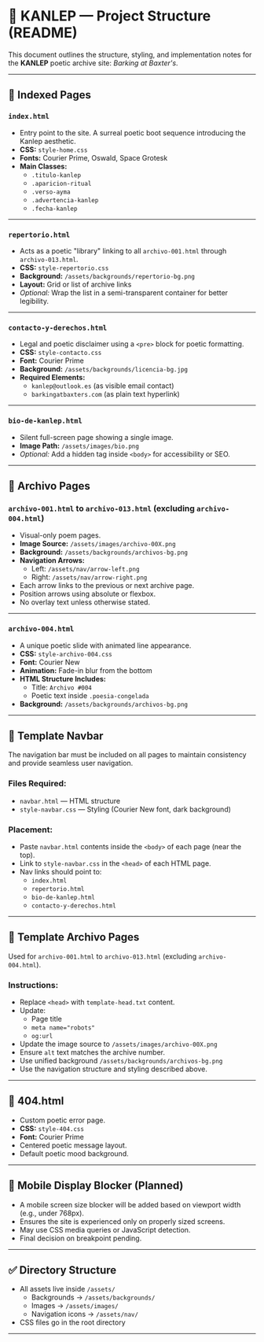 # 📂 KANLEP — Project Structure (README)

This document outlines the structure, styling, and implementation notes for the **KANLEP** poetic archive site: *Barking at Baxter's*.

---

## 🔸 Indexed Pages

### `index.html`
- Entry point to the site. A surreal poetic boot sequence introducing the Kanlep aesthetic.
- **CSS:** `style-home.css`
- **Fonts:** Courier Prime, Oswald, Space Grotesk
- **Main Classes:**
  - `.titulo-kanlep`
  - `.aparicion-ritual`
  - `.verso-ayma`
  - `.advertencia-kanlep`
  - `.fecha-kanlep`

---

### `repertorio.html`
- Acts as a poetic "library" linking to all `archivo-001.html` through `archivo-013.html`.
- **CSS:** `style-repertorio.css`
- **Background:** `/assets/backgrounds/repertorio-bg.png`
- **Layout:** Grid or list of archive links
- *Optional:* Wrap the list in a semi-transparent container for better legibility.

---

### `contacto-y-derechos.html`
- Legal and poetic disclaimer using a `<pre>` block for poetic formatting.
- **CSS:** `style-contacto.css`
- **Font:** Courier Prime
- **Background:** `/assets/backgrounds/licencia-bg.jpg`
- **Required Elements:**
  - `kanlep@outlook.es` (as visible email contact)
  - `barkingatbaxters.com` (as plain text hyperlink)

---

### `bio-de-kanlep.html`
- Silent full-screen page showing a single image.
- **Image Path:** `/assets/images/bio.png`
- *Optional:* Add a hidden tag inside `<body>` for accessibility or SEO.

---

## 🔸 Archivo Pages

### `archivo-001.html` to `archivo-013.html` (excluding `archivo-004.html`)
- Visual-only poem pages.
- **Image Source:** `/assets/images/archivo-00X.png`
- **Background:** `/assets/backgrounds/archivos-bg.png`
- **Navigation Arrows:**
  - Left: `/assets/nav/arrow-left.png`
  - Right: `/assets/nav/arrow-right.png`
- Each arrow links to the previous or next archive page.
- Position arrows using absolute or flexbox.
- No overlay text unless otherwise stated.

---

### `archivo-004.html`
- A unique poetic slide with animated line appearance.
- **CSS:** `style-archivo-004.css`
- **Font:** Courier New
- **Animation:** Fade-in blur from the bottom
- **HTML Structure Includes:**
  - Title: `Archivo #004`
  - Poetic text inside `.poesia-congelada`
- **Background:** `/assets/backgrounds/archivos-bg.png`

---

## 🔹 Template Navbar

The navigation bar must be included on all pages to maintain consistency and provide seamless user navigation.

### Files Required:
- `navbar.html` — HTML structure
- `style-navbar.css` — Styling (Courier New font, dark background)

### Placement:
- Paste `navbar.html` contents inside the `<body>` of each page (near the top).
- Link to `style-navbar.css` in the `<head>` of each HTML page.
- Nav links should point to:
  - `index.html`
  - `repertorio.html`
  - `bio-de-kanlep.html`
  - `contacto-y-derechos.html`

---

## 🔹 Template Archivo Pages

Used for `archivo-001.html` to `archivo-013.html` (excluding `archivo-004.html`).

### Instructions:
- Replace `<head>` with `template-head.txt` content.
- Update:
  - Page title
  - `meta name="robots"`
  - `og:url`
- Update the image source to `/assets/images/archivo-00X.png`
- Ensure `alt` text matches the archive number.
- Use unified background `/assets/backgrounds/archivos-bg.png`
- Use the navigation structure and styling described above.

---

## 🔸 404.html
- Custom poetic error page.
- **CSS:** `style-404.css`
- **Font:** Courier Prime
- Centered poetic message layout.
- Default poetic mood background.

---

## 🔹 Mobile Display Blocker (Planned)
- A mobile screen size blocker will be added based on viewport width (e.g., under 768px).
- Ensures the site is experienced only on properly sized screens.
- May use CSS media queries or JavaScript detection.
- Final decision on breakpoint pending.

---

## ✅ Directory Structure

- All assets live inside `/assets/`
  - Backgrounds → `/assets/backgrounds/`
  - Images → `/assets/images/`
  - Navigation icons → `/assets/nav/`
- CSS files go in the root directory

---


